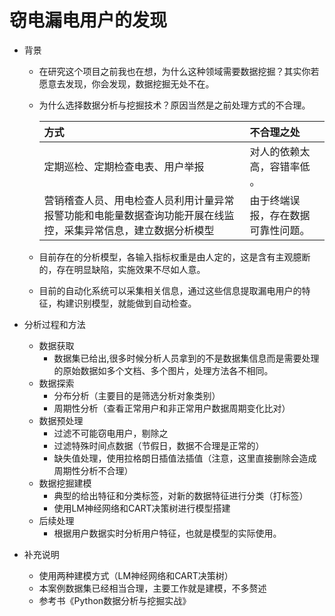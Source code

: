 # 窃电漏电用户的发现
- 背景
	- 在研究这个项目之前我也在想，为什么这种领域需要数据挖掘？其实你若愿意去发现，你会发现，数据挖掘无处不在。
	- 为什么选择数据分析与挖掘技术？原因当然是之前处理方式的不合理。
    
		| 方式 | 不合理之处 |
   		| :--- | :--- |
   		| 定期巡检、定期检查电表、用户举报 | 对人的依赖太高，容错率低 。|
   		| 营销稽查人员、用电检查人员利用计量异常报警功能和电能量数据查询功能开展在线监控，采集异常信息，建立数据分析模型| 由于终端误报，存在数据可靠性问题。 |
	- 目前存在的分析模型，各输入指标权重是由人定的，这是含有主观臆断的，存在明显缺陷，实施效果不尽如人意。
	- 目前的自动化系统可以采集相关信息，通过这些信息提取漏电用户的特征，构建识别模型，就能做到自动检查。
   
- 分析过程和方法
	- 数据获取
		- 数据集已给出,很多时候分析人员拿到的不是数据集信息而是需要处理的原始数据如多个文档、多个图片，处理方法各不相同。
	- 数据探索
		- 分布分析（主要目的是筛选分析对象类别）
		- 周期性分析（查看正常用户和非正常用户数据周期变化比对）
	- 数据预处理
		- 过滤不可能窃电用户，剔除之
		- 过滤特殊时间点数据（节假日，数据不合理是正常的）
		- 缺失值处理，使用拉格朗日插值法插值（注意，这里直接删除会造成周期性分析不合理）
	- 数据挖掘建模
		- 典型的给出特征和分类标签，对新的数据特征进行分类（打标签）
		- 使用LM神经网络和CART决策树进行模型搭建
	- 后续处理
		- 根据用户数据实时分析用户特征，也就是模型的实际使用。
- 补充说明
	- 使用两种建模方式（LM神经网络和CART决策树）
	- 本案例数据集已经相当合理，主要工作就是建模，不多赘述
	- 参考书《Python数据分析与挖掘实战》

